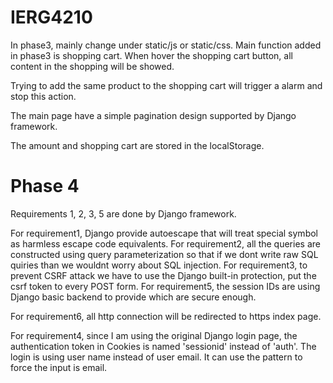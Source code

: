 # IERG4210
In phase3, mainly change under static/js or static/css.
Main function added in phase3 is shopping cart.
When hover the shopping cart button, all content in the shopping will be showed.


Trying to add the same product to the shopping cart will trigger a alarm and stop this action.

The main page have a simple pagination design supported by Django framework.

The amount and shopping cart are stored in the localStorage.


# Phase 4 
Requirements 1, 2, 3, 5 are done by Django framework.

For requirement1, Django provide autoescape that will treat special symbol as harmless escape code equivalents.
For requirement2, all the queries are constructed using query parameterization so that if we dont write raw SQL quiries than we wouldnt worry about SQL injection.
For requirement3, to prevent CSRF attack we have to use the Django built-in protection, put the csrf token to every POST form.
For requirement5, the session IDs are using Django basic backend to provide which are secure enough.

For requirement6, all http connection will be redirected to https index page.

For requirement4, since I am using the original Django login page, the authentication token in Cookies is named 'sessionid' instead of 'auth'.
The login is using user name instead of user email. It can use the pattern to force the input is email.
